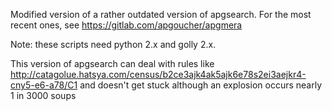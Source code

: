 Modified version of a rather outdated version of apgsearch. For the most recent ones, see https://gitlab.com/apgoucher/apgmera

Note: these scripts need python 2.x and golly 2.x.

This version of apgsearch can deal with rules like http://catagolue.hatsya.com/census/b2ce3ajk4ak5ajk6e78s2ei3aejkr4-cny5-e6-a78/C1 and doesn't get stuck although an explosion occurs nearly 1 in 3000 soups

